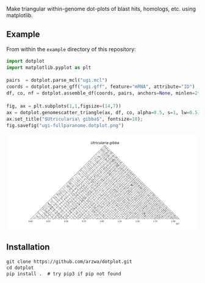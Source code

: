 Make triangular within-genome dot-plots of blast hits, homologs, etc. using matplotlib.


## Example

From within the `example` directory of this repository:

```python
import dotplot
import matplotlib.pyplot as plt

pairs  = dotplot.parse_mcl("ugi.mcl")
coords = dotplot.parse_gff("ugi.gff", feature="mRNA", attribute="ID")
df, co, nf = dotplot.assemble_df(coords, pairs, anchors=None, minlen=2*10e4)

fig, ax = plt.subplots(1,1,figsize=(14,7))
ax = dotplot.genomescatter_triangle(ax, df, co, alpha=0.5, s=1, lw=0.5)
ax.set_title("$Utricularia\ gibba$", fontsize=18);
fig.savefig("ugi-fullparanome.dotplot.png")
```

![](example/ugi-fullparanome.dotplot.png)


## Installation

```
git clone https://github.com/arzwa/dotplot.git
cd dotplot
pip install .  # try pip3 if pip not found
```
